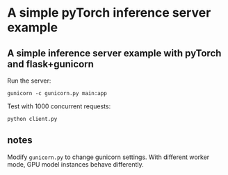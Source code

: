 # A simple pyTorch inference server example

## A simple inference server example with pyTorch and flask+gunicorn

Run the server:

`gunicorn -c gunicorn.py main:app`

Test with 1000 concurrent requests:

`python client.py`

## notes

Modify `gunicorn.py` to change gunicorn settings. With different worker mode, GPU model instances behave differently.
